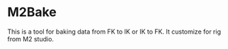 # M2Bake
This is a tool for baking data from FK to IK or IK to FK. It customize for rig from M2 studio.
